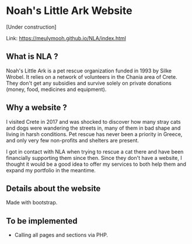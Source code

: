 # Noah's Little Ark Website

[Under construction]

Link: https://meulymooh.github.io/NLA/index.html

## What is NLA ?

Noah's Little Ark is a pet rescue organization funded in 1993 by Silke Wrobel. It relies on a network of volunteers in the Chania area of Crete. They don't get any subsidies and survive solely on private donations (money, food, medicines and equipment).

## Why a website ?

I visited Crete in 2017 and was shocked to discover how many stray cats and dogs were wandering the streets in, many of them in bad shape and living in harsh conditions. Pet rescue has never been a priority in Greece, and only very few non-profits and shelters are present. 

I got in contact with NLA when trying to rescue a cat there and have been financially supporting them since then. Since they don't have a website, I thought it would be a good idea to offer my services to both help them and expand my portfolio in the meantime.

## Details about the website

Made with bootstrap.

## To be implemented

* Calling all pages and sections via PHP.
